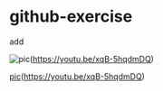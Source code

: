 # github-exercise

add


![pic](http://s.nx.com/s2/game/Tera/site/gallery/wallpaper/wallpaper_1024/bg_wallpaper25.jpg)(https://youtu.be/xqB-5hqdmDQ)


[pic](http://s.nx.com/s2/game/Tera/site/gallery/wallpaper/wallpaper_1024/bg_wallpaper25.jpg)(https://youtu.be/xqB-5hqdmDQ)










